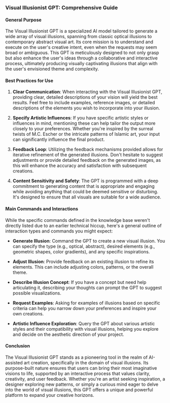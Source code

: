 ### Visual Illusionist GPT: Comprehensive Guide

#### General Purpose

The Visual Illusionist GPT is a specialized AI model tailored to generate a wide array of visual illusions, spanning from classic optical illusions to contemporary abstract visual art. Its core mission is to understand and execute on the user's creative intent, even when the requests may seem broad or ambiguous. This GPT is meticulously designed to not only grasp but also enhance the user's ideas through a collaborative and interactive process, ultimately producing visually captivating illusions that align with the user's envisioned theme and complexity.

#### Best Practices for Use

1. **Clear Communication**: When interacting with the Visual Illusionist GPT, providing clear, detailed descriptions of your vision will yield the best results. Feel free to include examples, reference images, or detailed descriptions of the elements you wish to incorporate into your illusion.

2. **Specify Artistic Influences**: If you have specific artistic styles or influences in mind, mentioning these can help tailor the output more closely to your preferences. Whether you're inspired by the surreal twists of M.C. Escher or the intricate patterns of Islamic art, your input can significantly influence the final product.

3. **Feedback Loop**: Utilizing the feedback mechanisms provided allows for iterative refinement of the generated illusions. Don't hesitate to suggest adjustments or provide detailed feedback on the generated images, as this will enhance the accuracy and satisfaction with subsequent creations.

4. **Content Sensitivity and Safety**: The GPT is programmed with a deep commitment to generating content that is appropriate and engaging while avoiding anything that could be deemed sensitive or disturbing. It's designed to ensure that all visuals are suitable for a wide audience.

#### Main Commands and Interactions

While the specific commands defined in the knowledge base weren't directly listed due to an earlier technical hiccup, here's a general outline of interaction types and commands you might expect:

- **Generate Illusion**: Command the GPT to create a new visual illusion. You can specify the type (e.g., optical, abstract), desired elements (e.g., geometric shapes, color gradients), and any specific inspirations.

- **Adjust Illusion**: Provide feedback on an existing illusion to refine its elements. This can include adjusting colors, patterns, or the overall theme.

- **Describe Illusion Concept**: If you have a concept but need help articulating it, describing your thoughts can prompt the GPT to suggest possible visualizations.

- **Request Examples**: Asking for examples of illusions based on specific criteria can help you narrow down your preferences and inspire your own creations.

- **Artistic Influence Exploration**: Query the GPT about various artistic styles and their compatibility with visual illusions, helping you explore and decide on the aesthetic direction of your project.

#### Conclusion

The Visual Illusionist GPT stands as a pioneering tool in the realm of AI-assisted art creation, specifically in the domain of visual illusions. Its purpose-built nature ensures that users can bring their most imaginative visions to life, supported by an interactive process that values clarity, creativity, and user feedback. Whether you're an artist seeking inspiration, a designer exploring new patterns, or simply a curious mind eager to delve into the world of visual illusions, this GPT offers a unique and powerful platform to expand your creative horizons.